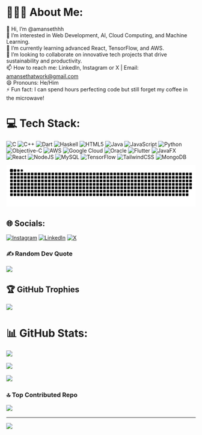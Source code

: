 # 🙋🏻‍♂️ About Me:
👋 Hi, I’m @amansethhh<br>👀 I’m interested in Web Development, AI, Cloud Computing, and Machine Learning.<br>🌱 I’m currently learning advanced React, TensorFlow, and AWS.<br>💞 I’m looking to collaborate on innovative tech projects that drive sustainability and productivity.<br>📫 How to reach me: LinkedIn, Instagram or X | Email: amansethatwork@gmail.com<br>😄 Pronouns: He/Him<br>⚡ Fun fact: I can spend hours perfecting code but still forget my coffee in the microwave!

# 💻 Tech Stack:

![C](https://img.shields.io/badge/c-%2300599C.svg?style=plastic&logo=c&logoColor=white) ![C++](https://img.shields.io/badge/c++-%2300599C.svg?style=plastic&logo=c%2B%2B&logoColor=white) ![Dart](https://img.shields.io/badge/dart-%230175C2.svg?style=plastic&logo=dart&logoColor=white) ![Haskell](https://img.shields.io/badge/Haskell-5e5086?style=plastic&logo=haskell&logoColor=white) ![HTML5](https://img.shields.io/badge/html5-%23E34F26.svg?style=plastic&logo=html5&logoColor=white) ![Java](https://img.shields.io/badge/java-%23ED8B00.svg?style=plastic&logo=openjdk&logoColor=white) ![JavaScript](https://img.shields.io/badge/javascript-%23323330.svg?style=plastic&logo=javascript&logoColor=%23F7DF1E) ![Python](https://img.shields.io/badge/python-3670A0?style=plastic&logo=python&logoColor=ffdd54) ![Objective-C](https://img.shields.io/badge/OBJECTIVE--C-%233A95E3.svg?style=plastic&logo=apple&logoColor=white) ![AWS](https://img.shields.io/badge/AWS-%23FF9900.svg?style=plastic&logo=amazon-aws&logoColor=white) ![Google Cloud](https://img.shields.io/badge/GoogleCloud-%234285F4.svg?style=plastic&logo=google-cloud&logoColor=white) ![Oracle](https://img.shields.io/badge/Oracle-F80000?style=plastic&logo=oracle&logoColor=white) ![Flutter](https://img.shields.io/badge/Flutter-%2302569B.svg?style=plastic&logo=Flutter&logoColor=white) ![JavaFX](https://img.shields.io/badge/javafx-%23FF0000.svg?style=plastic&logo=javafx&logoColor=white) ![React](https://img.shields.io/badge/react-%2320232a.svg?style=plastic&logo=react&logoColor=%2361DAFB) ![NodeJS](https://img.shields.io/badge/node.js-6DA55F?style=plastic&logo=node.js&logoColor=white) ![MySQL](https://img.shields.io/badge/mysql-4479A1.svg?style=plastic&logo=mysql&logoColor=white) ![TensorFlow](https://img.shields.io/badge/TensorFlow-%23FF6F00.svg?style=plastic&logo=TensorFlow&logoColor=white) ![TailwindCSS](https://img.shields.io/badge/tailwindcss-%2338B2AC.svg?style=plastic&logo=tailwind-css&logoColor=white) ![MongoDB](https://img.shields.io/badge/MongoDB-%234ea94b.svg?style=plastic&logo=mongodb&logoColor=white)

![snake gif](https://github.com/amansethhh/amansethhh/blob/output/github-snake-dark.svg)

## 🌐 Socials:
[![Instagram](https://img.shields.io/badge/Instagram-%23E4405F.svg?logo=Instagram&logoColor=white)](https://www.instagram.com/amansethhh?igsh=OW0yZzRlMDE2b2Vz) [![LinkedIn](https://img.shields.io/badge/LinkedIn-%230077B5.svg?logo=linkedin&logoColor=white)](https://www.linkedin.com/in/amansethhh) [![X](https://img.shields.io/badge/X-black.svg?logo=X&logoColor=white)](https://x.com/amansethhh?t=b-ke5fiyS_jaQnSZWF4l5g&s=08) 

### ✍ Random Dev Quote
![](https://quotes-github-readme.vercel.app/api?type=horizontal&theme=merko)

## 🏆 GitHub Trophies
![](https://github-profile-trophy.vercel.app/?username=amansethhh&theme=radical&no-frame=false&no-bg=true&margin-w=4)

# 📊 GitHub Stats:
![](https://github-readme-stats.vercel.app/api?username=amansethhh&theme=neon&hideborder=false&include_all_commits=true&count_private=true)<br/>

![](https://github-readme-streak-stats.herokuapp.com/?user=amansethhh&theme=codeSTACKr&hideborder=false)<br/>

![](https://github-readme-stats.vercel.app/api/top-langs/?username=amansethhh&theme=midnight-purple&hideborderborder=false&include_all_commits=true&count_private=true&layout=compact)

### 🔝 Top Contributed Repo
![](https://github-contributor-stats.vercel.app/api?username=amansethhh&limit=5&theme=date_night&combine_all_yearly_contributions=true)

---
[![](https://visitcount.itsvg.in/api?id=amansethhh&icon=5&color=4)](https://visitcount.itsvg.in)

<!-- Proudly created with GPRM ( https://gprm.itsvg.in ) -->

<!---
amansethhh/amansethhh is a ✨ special ✨ repository because its README.md (this file) appears on your GitHub profile.
You can click the Preview link to take a look at your changes.
--->
